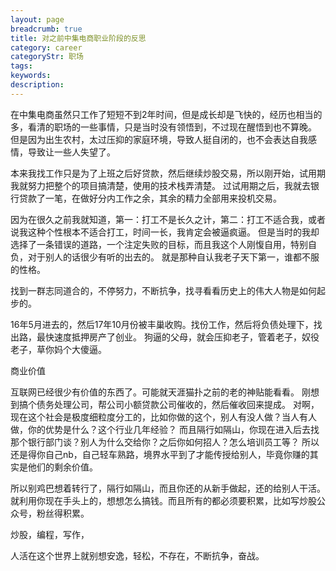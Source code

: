 ```yaml
---
layout: page
breadcrumb: true
title: 对之前中集电商职业阶段的反思
category: career
categoryStr: 职场
tags:
keywords:
description:
---
```




在中集电商虽然只工作了短短不到2年时间，但是成长却是飞快的，经历也相当的多，看清的职场的一些事情，只是当时没有领悟到，不过现在醒悟到也不算晚。
但是因为出生农村，太过压抑的家庭环境，导致人挺自闭的，也不会表达自我感情，导致让一些人失望了。

本来我找工作只是为了上班之后好贷款，然后继续炒股交易，所以刚开始，试用期我就努力把整个的项目搞清楚，使用的技术栈弄清楚。
过试用期之后，我就去银行贷款了一笔，在做好分内工作之余，其余的精力全部用来投机交易。

因为在很久之前我就知道，第一：打工不是长久之计，第二：打工不适合我，或者说我这种个性根本不适合打工，时间一长，我肯定会被逼疯逼。
但是当时的我却选择了一条错误的道路，一个注定失败的目标，而且我这个人刚愎自用，特别自负，对于别人的话很少有听的出去的。
就是那种自认我老子天下第一，谁都不服的性格。


找到一群志同道合的，不停努力，不断抗争，找寻看看历史上的伟大人物是如何起步的。

16年5月进去的，然后17年10月份被丰巢收购。找份工作，然后将负债处理下，找出路，最快速度抵押房产了创业。
狗逼的父母，就会压抑老子，管着老子，奴役老子，草你妈个大傻逼。

商业价值

互联网已经很少有价值的东西了。可能就天涯猫扑之前的老的神贴能看看。
刚想到搞个债务处理公司，帮公司小额贷款公司催收的，然后催收回来提成。
对啊，现在这个社会是极度细粒度分工的，比如你做的这个，别人有没人做？当人有人做，你的优势是什么？这个行业几年经验？
而且隔行如隔山，你现在进入后去找那个银行部门谈？别人为什么交给你？之后你如何招人？怎么培训员工等？
所以还是得你自己nb，自己轻车熟路，境界水平到了才能传授给别人，毕竟你赚的其实是他们的剩余价值。

所以别鸡巴想着转行了，隔行如隔山，而且你还的从新手做起，还的给别人干活。
就利用你现在手头上的，想想怎么搞钱。而且所有的都必须要积累，比如写炒股公众号，粉丝得积累。

炒股，编程，写作，

人活在这个世界上就别想安逸，轻松，不存在，不断抗争，奋战。

